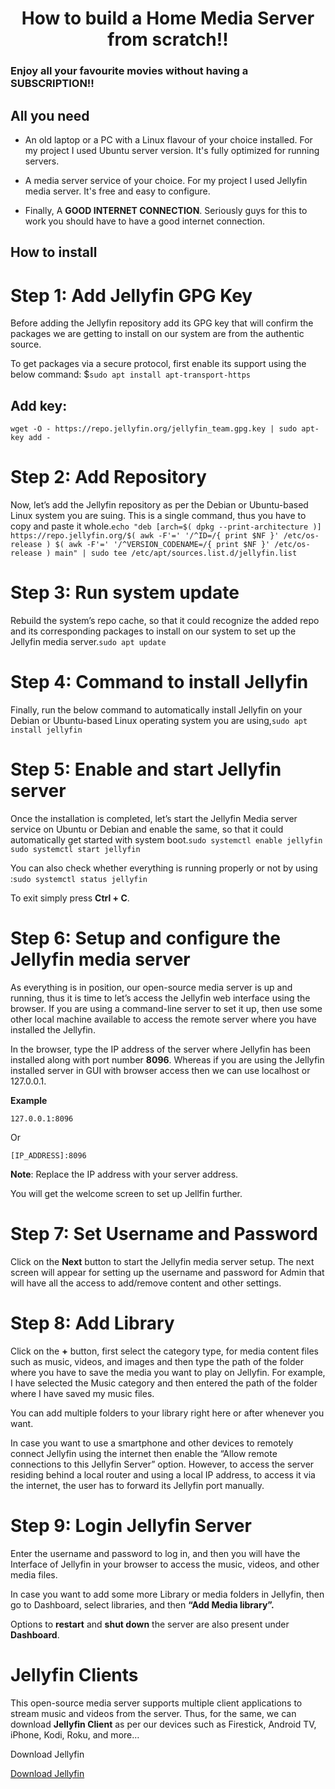 <h1 align="center">How to build a Home Media Server from scratch!!</h1>

<h3>Enjoy all your favourite movies without having a SUBSCRIPTION!!</h3>

## All you need

- An old laptop or a PC with a Linux flavour of your choice installed. For my project I used Ubuntu server version. It's fully optimized for running servers.

- A media server service of your choice. For my project I used Jellyfin media server. It's free and easy to configure.

- Finally, A **GOOD INTERNET CONNECTION**. Seriously guys for this to work you should have to have a good internet connection.

## How to install

<h1>Step 1: Add Jellyfin GPG Key</h1>

Before adding the Jellyfin repository add its GPG key that will confirm the packages we are getting to install on our system are from the authentic source.

To get packages via a secure protocol, first enable its support using the below command:
$`sudo apt install apt-transport-https`</p>

<h2>Add key:</h2>

`wget -O - https://repo.jellyfin.org/jellyfin_team.gpg.key | sudo apt-key add -`

<h1>Step 2: Add Repository</h1>

Now, let’s add the Jellyfin repository as per the Debian or Ubuntu-based Linux system you are suing. This is a single command, thus you have to copy and paste it whole.`echo "deb [arch=$( dpkg --print-architecture )] https://repo.jellyfin.org/$( awk -F'=' '/^ID=/{ print $NF }' /etc/os-release ) $( awk -F'=' '/^VERSION_CODENAME=/{ print $NF }' /etc/os-release ) main" | sudo tee /etc/apt/sources.list.d/jellyfin.list`

<h1>Step 3: Run system update</h1>

Rebuild the system’s repo cache, so that it could recognize the added repo and its corresponding packages to install on our system to set up the Jellyfin media server.`sudo apt update`

<h1>Step 4: Command to install Jellyfin</h1>

Finally, run the below command to automatically install Jellyfin on your Debian or Ubuntu-based Linux operating system you are using,`sudo apt install jellyfin`

<h1> Step 5: Enable and start Jellyfin server</h1>

Once the installation is completed, let’s start the Jellyfin Media server service on Ubuntu or Debian and enable the same, so that it could automatically get started with system boot.`sudo systemctl enable jellyfin`
`sudo systemctl start jellyfin`

You can also check whether everything is running properly or not by using :`sudo systemctl status jellyfin`

To exit simply press **Ctrl + C**.

<h1>Step 6: Setup and configure the Jellyfin media server</h1>

As everything is in position, our open-source media server is up and running, thus it is time to let’s access the Jellyfin web interface using the browser. If you are using a command-line server to set it up, then use some other local machine available to access the remote server where you have installed the Jellyfin.

In the browser, type the IP address of the server where Jellyfin has been installed along with port number **8096**. Whereas if you are using the Jellyfin installed server in GUI with browser access then we can use localhost or 127.0.0.1.

**Example**

`127.0.0.1:8096`

Or

`[IP_ADDRESS]:8096`

**Note**: Replace the IP address with your server address.

You will get the welcome screen to set up Jellfin further.

<h1>Step 7: Set Username and Password</h1>

Click on the **Next** button to start the Jellyfin media server setup. The next screen will appear for setting up the username and password for Admin that will have all the access to add/remove content and other settings.

<h1>Step 8: Add Library</h1>

Click on the **+** button, first select the category type, for media content files such as music, videos, and images and then type the path of the folder where you have to save the media you want to play on Jellyfin. For example, I have selected the Music category and then entered the path of the folder where I have saved my music files.

You can add multiple folders to your library right here or after whenever you want.

In case you want to use a smartphone and other devices to remotely connect Jellyfin using the internet then enable the “Allow remote connections to this Jellyfin Server” option. However, to access the server residing behind a local router and using a local IP address, to access it via the internet, the user has to forward its Jellyfin port manually.

<h1>Step 9: Login Jellyfin Server</h1>

Enter the username and password to log in, and then you will have the Interface of Jellyfin in your browser to access the music, videos, and other media files.

In case you want to add some more Library or media folders in Jellyfin, then go to Dashboard, select libraries, and then **“Add Media library”.**

Options to **restart** and **shut down** the server are also present under **Dashboard**.

<h1>Jellyfin Clients</h1>

This open-source media server supports multiple client applications to stream music and videos from the server. Thus, for the same, we can download **Jellyfin Client** as per our devices such as Firestick, Android TV, iPhone, Kodi, Roku, and more…

Download Jellyfin 

<a href="https://jellyfin.org/">Download Jellyfin</a>
